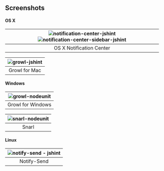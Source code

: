 ## Screenshots

#### OS X

| ![notification-center-jshint](https://f.cloud.github.com/assets/51505/982681/4e63bf88-0814-11e3-8b57-e2f5f4c2e1c1.png) ![notification-center-sidebar-jshint](https://f.cloud.github.com/assets/51505/982683/519b3bc2-0814-11e3-9b2b-1b07b4cf0466.png) |
|:-------------:|
| OS X Notification Center |

| ![growl-jshint](https://f.cloud.github.com/assets/51505/982676/43c372da-0814-11e3-89e5-0cb0f45f50e1.png) |
|:-------------:|
| Growl for Mac |

#### Windows

| ![growl-nodeunit](https://f.cloud.github.com/assets/51505/982679/4a199542-0814-11e3-93d9-5c46e2aed2d3.png) |
|:-------------:|
| Growl for Windows |

| ![snarl-nodeunit](https://f.cloud.github.com/assets/51505/982685/5419c058-0814-11e3-8976-54a811f21c92.png) |
|:-------------:|
| Snarl |

#### Linux

| ![notify-send - jshint](https://f.cloud.github.com/assets/51505/1030946/056631f4-0ecb-11e3-97cb-46e12c484f8b.png) |
|:-------------:|
| Notify-Send |